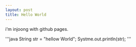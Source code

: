 ```yaml
---
layout: post
title: Hello World
---
```


i'm injoong with github pages.

'''java
String str = "hellow World";
Systme.out.println(str);
'''
